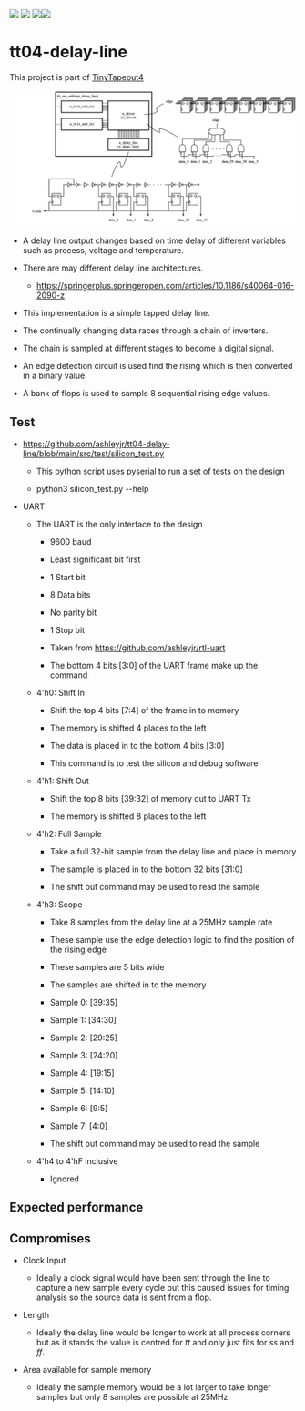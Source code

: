 ![](../../workflows/gds/badge.svg) ![](../../workflows/docs/badge.svg) ![](../../workflows/wokwi_test/badge.svg)![](../../workflows/test/badge.svg)

# tt04-delay-line

This project is part of [TinyTapeout4](https://github.com/TinyTapeout/tt04-submission-template)

![](doc/tt_um_ashleyjr_delay_line.png)


- A delay line output changes based on time delay of different variables such as process, voltage and temperature.

- There are may different delay line architectures.

   - https://springerplus.springeropen.com/articles/10.1186/s40064-016-2090-z. 

- This implementation is a simple tapped delay line.

- The continually changing data races through a chain of inverters.

- The chain is sampled at different stages to become a digital signal.

- An edge detection circuit is used find the rising which is then converted in a binary value.

- A bank of flops is used to sample 8 sequential rising edge values.


## Test

- https://github.com/ashleyjr/tt04-delay-line/blob/main/src/test/silicon_test.py

   - This python script uses pyserial to run a set of tests on the design

   - python3 silicon_test.py --help

- UART

   - The UART is the only interface to the design
   
      - 9600 baud
      
      - Least significant bit first
      
      - 1 Start bit
      
      - 8 Data bits
      
      - No parity bit
      
      - 1 Stop bit
      
      - Taken from https://github.com/ashleyjr/rtl-uart
      
      - The bottom 4 bits [3:0] of the UART frame make up the command
   
   - 4'h0: Shift In
   
      - Shift the top 4 bits [7:4] of the frame in to memory
      
      - The memory is shifted 4 places to the left
      
      - The data is placed in to the bottom 4 bits [3:0]
      
      - This command is to test the silicon and debug software
   
   - 4'h1: Shift Out
   
      - Shift the top 8 bits [39:32] of memory out to UART Tx
      
      - The memory is shifted 8 places to the left 
   
   - 4'h2: Full Sample
   
      - Take a full 32-bit sample from the delay line and place in memory
      
      - The sample is placed in to the bottom 32 bits [31:0]
      
      - The shift out command may be used to read the sample
   
   - 4'h3: Scope
   
      - Take 8 samples from the delay line at a 25MHz sample rate
   
      - These sample use the edge detection logic to find the position of the rising edge 
   
      - These samples are 5 bits wide
      
      - The samples are shifted in to the memory
      
      - Sample 0: [39:35]
      - Sample 1: [34:30]
      - Sample 2: [29:25]
      - Sample 3: [24:20]
      - Sample 4: [19:15]
      - Sample 5: [14:10]
      - Sample 6: [9:5]
      - Sample 7: [4:0]
      
      - The shift out command may be used to read the sample
   
   - 4'h4 to 4'hF inclusive
   
      - Ignored

## Expected performance 

## Compromises

- Clock Input

   - Ideally a clock signal would have been sent through the line to capture a new sample every cycle but this caused issues for timing analysis so the source data is sent from a flop.

- Length

   - Ideally the delay line would be longer to work at all process corners but as it stands the value is centred for *tt* and only just fits for *ss* and *ff*.

- Area available for sample memory

   - Ideally the sample memory would be a lot larger to take longer samples but only 8 samples are possible at 25MHz.
 


